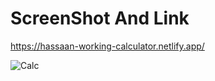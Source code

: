 # ScreenShot And Link

https://hassaan-working-calculator.netlify.app/

![Calc](https://user-images.githubusercontent.com/78149644/142723852-2af2b1b0-5d10-4b5f-a50f-5415556ac958.JPG)
